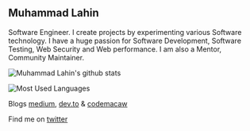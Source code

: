 ## Muhammad Lahin

Software Engineer. I create projects by experimenting various Software technology. I have a huge passion for Software Development, Software Testing, Web Security and Web performance. I am also a Mentor, Community Maintainer.

![Muhammad Lahin's github stats](https://github-readme-stats.vercel.app/api?username=lahinjs&count_private=true)

![Most Used Languages](https://github-readme-stats.vercel.app/api/top-langs/?username=lahinjs&layout=compact)

Blogs [medium](https://medium.com/@lahin31), [dev.to](https://dev.to/lahin31) & [codemacaw](http://codemacaw.com/)

Find me on [twitter](https://twitter.com/lahin31)
